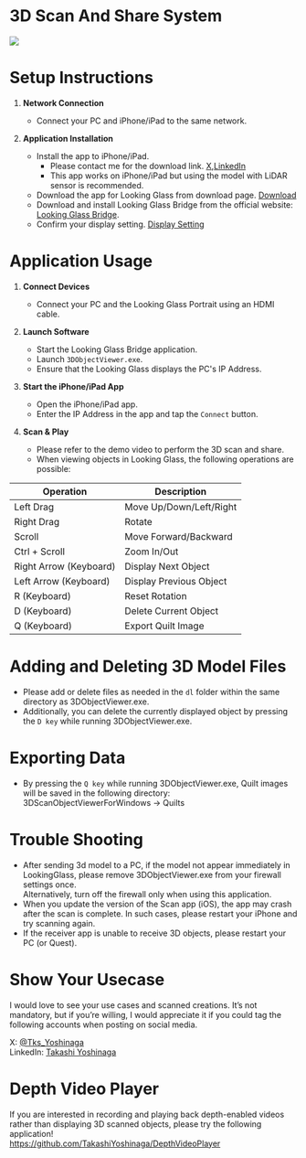 # 3D Scan And Share System
[![](https://img.youtube.com/vi/5IKGkQtX96k/0.jpg)](https://www.youtube.com/watch?v=5IKGkQtX96k)

# Setup Instructions

1. **Network Connection**
   - Connect your PC and iPhone/iPad to the same network.

2. **Application Installation**
   - Install the app to iPhone/iPad.
     * Please contact me for the download link. [X](https://twitter.com/Tks_Yoshinaga),[LinkedIn](https://www.linkedin.com/in/tks-yoshinaga/)
     * This app works on iPhone/iPad but using the model with LiDAR sensor is recommended.
   - Download the app for Looking Glass from download page. [Download](https://github.com/TakashiYoshinaga/3D-Scan-And-Share/releases)
   - Download and install Looking Glass Bridge from the official website: [Looking Glass Bridge](https://lookingglassfactory.com/software/looking-glass-bridge).
   - Confirm your display setting. [Display Setting](https://docs.lookingglassfactory.com/software-tools/looking-glass-bridge/display-settings-on-windows)



# Application Usage

1. **Connect Devices**
   - Connect your PC and the Looking Glass Portrait using an HDMI cable.

2. **Launch Software**
   - Start the Looking Glass Bridge application.
   - Launch `3DObjectViewer.exe`.
   - Ensure that the Looking Glass displays the PC's IP Address.

3. **Start the iPhone/iPad App**
   - Open the iPhone/iPad app.
   - Enter the IP Address in the app and tap the `Connect` button.

4. **Scan & Play**
   - Please refer to the demo video to perform the 3D scan and share.
   - When viewing objects in Looking Glass, the following operations are possible:


| Operation          | Description               |
| ------------------ | ------------------------- |
| Left Drag          | Move Up/Down/Left/Right   |
| Right Drag         | Rotate                    |
| Scroll             | Move Forward/Backward     |
| Ctrl + Scroll      | Zoom In/Out               |
| Right Arrow (Keyboard)  | Display Next Object     |
| Left Arrow (Keyboard)   | Display Previous Object |
| R (Keyboard)       | Reset Rotation            |
| D (Keyboard)       | Delete Current Object     |
| Q (Keyboard)       | Export Quilt Image        |


  
# Adding and Deleting 3D Model Files
   - Please add or delete files as needed in the `dl` folder within the same directory as 3DObjectViewer.exe.
   - Additionally, you can delete the currently displayed object by pressing the `D key` while running 3DObjectViewer.exe.

# Exporting Data
   - By pressing the `Q key` while running 3DObjectViewer.exe, Quilt images will be saved in the following directory:  
     3DScanObjectViewerForWindows -> Quilts


# Trouble Shooting
- After sending 3d model to a PC, if the model not appear immediately in LookingGlass, please remove 3DObjectViewer.exe from your firewall settings once.  
Alternatively, turn off the firewall only when using this application.
- When you update the version of the Scan app (iOS), the app may crash after the scan is complete. In such cases, please restart your iPhone and try scanning again.
- If the receiver app is unable to receive 3D objects, please restart your PC (or Quest).
  
# Show Your Usecase
I would love to see your use cases and scanned creations. It’s not mandatory, but if you’re willing, I would appreciate it if you could tag the following accounts when posting on social media.

X: [@Tks_Yoshinaga](https://x.com/Tks_Yoshinaga)  
LinkedIn: [Takashi Yoshinaga](https://www.linkedin.com/in/tks-yoshinaga/)  

# Depth Video Player
If you are interested in recording and playing back depth-enabled videos rather than displaying 3D scanned objects, please try the following application!  
https://github.com/TakashiYoshinaga/DepthVideoPlayer


